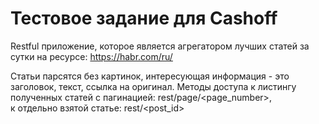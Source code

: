 # Тестовое задание для Cashoff

Restful приложение, которое является агрегатором лучших статей за сутки на ресурсе:
https://habr.com/ru/

Статьи парсятся без картинок, интересующая информация - это заголовок, текст, ссылка на оригинал. 
Методы доступа к листингу полученных статей с пагинацией: rest/page/<page_number>,  
к отдельно взятой статье: rest/<post_id> 


